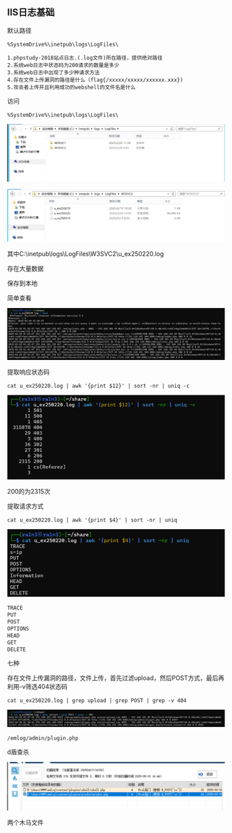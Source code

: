 ## IIS日志基础

默认路径

```
%SystemDrive%\inetpub\logs\LogFiles\
```





```
1.phpstudy-2018站点日志.(.log文件)所在路径，提供绝对路径
2.系统web日志中状态码为200请求的数量是多少
3.系统web日志中出现了多少种请求方法
4.存在文件上传漏洞的路径是什么（flag{/xxxxx/xxxxx/xxxxxx.xxx})
5.攻击者上传并且利⽤成功的webshell的⽂件名是什么
```





访问

```
%SystemDrive%\inetpub\logs\LogFiles\
```

![image-20250515163442173](./assets/image-20250515163442173.png)

![image-20250515163448514](./assets/image-20250515163448514.png)

其中C:\inetpub\logs\LogFiles\W3SVC2\u_ex250220.log

存在大量数据

保存到本地

简单查看

![image-20250515163625970](./assets/image-20250515163625970.png)

提取响应状态码

```
cat u_ex250220.log | awk '{print $12}' | sort -nr | uniq -c
```

![image-20250515163703703](./assets/image-20250515163703703.png)

200的为2315次

提取请求方式

```
cat u_ex250220.log | awk '{print $4}' | sort -nr | uniq
```

![image-20250515164138765](./assets/image-20250515164138765.png)

```
TRACE
PUT
POST
OPTIONS
HEAD
GET
DELETE
```

七种



存在文件上传漏洞的路径，文件上传，首先过滤upload，然后POST方式，最后再利用-v筛选404状态码

```
cat u_ex250220.log | grep upload | grep POST | grep -v 404
```

![image-20250515164228801](./assets/image-20250515164228801.png)

```
/emlog/admin/plugin.php
```



d盾查杀

![image-20250515164709556](./assets/image-20250515164709556.png)

两个木马文件